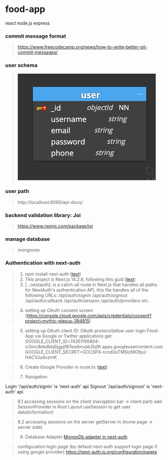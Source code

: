 # food-app
react  node.js express


### commit message format
> https://www.freecodecamp.org/news/how-to-write-better-git-commit-messages/

### user schema
> ![alt text](userSchema.png)


### user path
> http://localhost:8080/api-docs/


### backend validation library: Joi 
> https://www.npmjs.com/package/joi

### manage database
> mongoose


### Authentication with next-auth
> 1. npm install next-auth ([text](https://next-auth.js.org/getting-started/example))
> 2. This project is Next.js 14.2.8, following this guid ([text](https://next-auth.js.org/configuration/initialization#route-handlers-app))
> 3. [...nextauth]: is a catch-all route in Next.js that handles all paths for NextAuth's authentication API, this file handles all of
the following URLs: 
/api/auth/signin
/api/auth/signout
/api/auth/callback
/api/auth/session
/api/auth/providers
etc.

> 4. setting up OAuth consent screen (https://console.cloud.google.com/apis/credentials/consent?project=mythic-plexus-394815)

> 5. setting up OAuth client ID: OAuth protocol(allow user login Food-App via Google or Twitter application)
get: 
    GOOGLE_CLIENT_ID=74351195804-ci3mc8ekdkbj6jgpjf87esdmvpb2bj9t.apps.googleusercontent.com
     GOOGLE_CLIENT_SECRET=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

> 6. Create Google Provider in route.ts ([text](https://next-auth.js.org/providers/google))

> 7. Navigation
<Link href='/api/auth/signin'>Login</Link>
'/api/auth/signin' is 'next-auth' api
<Link href='/api/auth/signout'>Signout</Link>
'/api/auth/signout' is 'next-auth' api

> 8.1 accessing sessions on the client (navigation bar -> client part)
add SessionProvider in Root Layout
useSession to get user data(information)

> 8.2 accessing sessions on the server
getServer in (home page -> server side)



> 9. Database Adapter
[MongoDb adapter in next-auth](https://authjs.dev/getting-started/adapters/mongodb?_gl=1*cnjc4q*_gcl_au*ODU1OTE4NDA2LjE3MjY2MjM4NTY.)


> configuration login page (by default next-auth support login page if using google provider)
https://next-auth.js.org/configuration/pages







